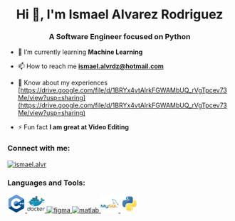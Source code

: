 <h1 align="center">Hi 👋, I'm Ismael Alvarez Rodriguez</h1>
<h3 align="center">A Software Engineer focused on Python</h3>

- 🌱 I’m currently learning **Machine Learning**

- 📫 How to reach me **ismael.alvrdz@hotmail.com**

- 📄 Know about my experiences [https://drive.google.com/file/d/1BRYx4vtAlrkFGWAMbUQ_rVgTpcev73Me/view?usp=sharing](https://drive.google.com/file/d/1BRYx4vtAlrkFGWAMbUQ_rVgTpcev73Me/view?usp=sharing)

- ⚡ Fun fact **I am great at Video Editing**

<h3 align="left">Connect with me:</h3>
<p align="left">
<a href="https://instagram.com/ismael.alvr" target="blank"><img align="center" src="https://raw.githubusercontent.com/rahuldkjain/github-profile-readme-generator/master/src/images/icons/Social/instagram.svg" alt="ismael.alvr" height="30" width="40" /></a>
</p>

<h3 align="left">Languages and Tools:</h3>
<p align="left"> <a href="https://www.w3schools.com/cpp/" target="_blank" rel="noreferrer"> <img src="https://raw.githubusercontent.com/devicons/devicon/master/icons/cplusplus/cplusplus-original.svg" alt="cplusplus" width="40" height="40"/> </a> <a href="https://www.docker.com/" target="_blank" rel="noreferrer"> <img src="https://raw.githubusercontent.com/devicons/devicon/master/icons/docker/docker-original-wordmark.svg" alt="docker" width="40" height="40"/> </a> <a href="https://www.figma.com/" target="_blank" rel="noreferrer"> <img src="https://www.vectorlogo.zone/logos/figma/figma-icon.svg" alt="figma" width="40" height="40"/> </a> <a href="https://www.mathworks.com/" target="_blank" rel="noreferrer"> <img src="https://upload.wikimedia.org/wikipedia/commons/2/21/Matlab_Logo.png" alt="matlab" width="40" height="40"/> </a> <a href="https://www.mysql.com/" target="_blank" rel="noreferrer"> <img src="https://raw.githubusercontent.com/devicons/devicon/master/icons/mysql/mysql-original-wordmark.svg" alt="mysql" width="40" height="40"/> </a> <a href="https://www.python.org" target="_blank" rel="noreferrer"> <img src="https://raw.githubusercontent.com/devicons/devicon/master/icons/python/python-original.svg" alt="python" width="40" height="40"/> </a> </p>

